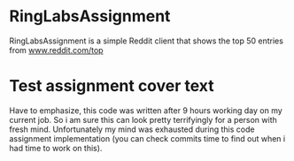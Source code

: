 # RingLabsAssignment

RingLabsAssignment is  a simple Reddit client that shows the top 50 entries from www.reddit.com/top

# Test assignment cover text

Have to emphasize, this code was written after 9 hours working day on my current job. 
So i am sure this can look pretty terrifyingly for a person with fresh mind. Unfortunately
my mind was exhausted during this code assignment implementation (you can check commits time 
to find out when i had time to work on this).
